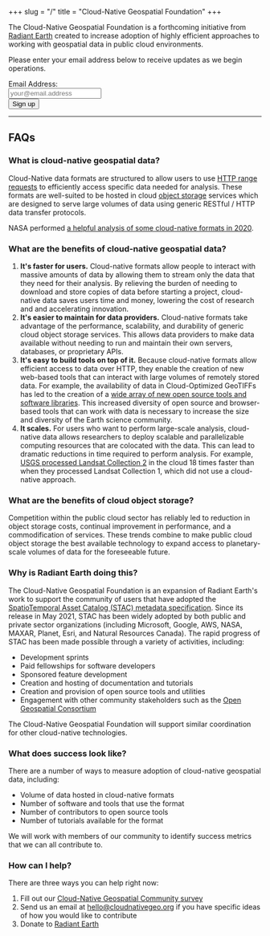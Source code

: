 +++
slug = "/"
title = "Cloud-Native Geospatial Foundation"
+++

The Cloud-Native Geospatial Foundation is a forthcoming initiative from [Radiant Earth](https://radiant.earth) created to increase adoption of highly efficient approaches to working with geospatial data in public cloud environments. 

Please enter your email address below to receive updates as we begin operations.

<!-- Begin Mailchimp Signup Form -->
<div id="mc_embed_signup">
    <form action="https://earth.us21.list-manage.com/subscribe/post?u=9007e9da43631cae49faa141c&amp;id=2015a8d705&amp;f_id=00ccbbe1f0" method="post" id="mc-embedded-subscribe-form" name="mc-embedded-subscribe-form" class="validate" target="_self">
        <div id="mc_embed_signup_scroll">
<div class="mc-field-group">
	<label for="mce-EMAIL">Email Address:</label><br>
	<input type="email" value="" placeholder="your@email.address" name="EMAIL" class="required email" id="mce-EMAIL" required>
</div>
<div hidden="true"><input type="hidden" name="tags" value="615155"></div>
	<div id="mce-responses" class="clear">
		<div class="response" id="mce-error-response" style="display:none"></div>
		<div class="response" id="mce-success-response" style="display:none"></div>
	</div>    <!-- real people should not fill this in and expect good things - do not remove this or risk form bot signups-->
    <div style="position: absolute; left: -5000px;" aria-hidden="true"><input type="text" name="b_9007e9da43631cae49faa141c_2015a8d705" tabindex="-1" value=""></div>
    <div class="clear"><input type="submit" value="Sign up" name="subscribe" id="mc-embedded-subscribe" class="button-4"></div>
    </div>
</form>
</div>

<!--End mc_embed_signup-->

---
## FAQs

### What is cloud-native geospatial data?
Cloud-Native data formats are structured to allow users to use [HTTP range requests](https://en.wikipedia.org/wiki/Byte_serving) to efficiently access specific data needed for analysis. These formats are well-suited to be hosted in cloud [object storage](https://en.wikipedia.org/wiki/Object_storage) services which are designed to serve large volumes of data using generic RESTful / HTTP data transfer protocols.

NASA performed [a helpful analysis of some cloud-native formats in 2020](https://ntrs.nasa.gov/citations/20200001178).

### What are the benefits of cloud-native geospatial data?
1. **It's faster for users.** Cloud-native formats allow people to interact with massive amounts of data by allowing them to stream only the data that they need for their analysis. By relieving the burden of needing to download and store copies of data before starting a project, cloud-native data saves users time and money, lowering the cost of research and and accelerating innovation.
2. **It's easier to maintain for data providers.** Cloud-native formats take advantage of the performance, scalability, and durability of generic cloud object storage services. This allows data providers to make data available without needing to run and maintain their own servers, databases, or proprietary APIs. 
3. **It's easy to build tools on top of it.** Because cloud-native formats allow efficient access to data over HTTP, they enable the creation of new web-based tools that can interact with large volumes of remotely stored data. For example, the availability of data in Cloud-Optimized GeoTIFFs has led to the creation of a [wide array of new open source tools and software libraries](https://www.cogeo.org/#implementations). This increased diversity of open source and browser-based tools that can work with data is necessary to increase the size and diversity of the Earth science community.
4. **It scales.** For users who want to perform large-scale analysis, cloud-native data allows researchers to deploy scalable and parallelizable computing resources that are colocated with the data. This can lead to dramatic reductions in time required to perform analysis. For example, [USGS processed Landsat Collection 2](https://www.usgs.gov/news/eros-releases-collection-2-boosting-cloud-access-accuracy-value-landsat-archive) in the cloud 18 times faster than when they processed Landsat Collection 1, which did not use a cloud-native approach.

### What are the benefits of cloud object storage?
Competition within the public cloud sector has reliably led to reduction in object storage costs, continual improvement in performance, and a commodification of services. These trends combine to make public cloud object storage the best available technology to expand access to planetary-scale volumes of data for the foreseeable future.

### Why is Radiant Earth doing this?
The Cloud-Native Geospatial Foundation is an expansion of Radiant Earth's work to support the community of users that have adopted the [SpatioTemporal Asset Catalog (STAC) metadata specification](https://stacspec.org/en). Since its release in May 2021, STAC has been widely adopted by both public and private sector organizations (including Microsoft, Google, AWS, NASA, MAXAR, Planet, Esri, and Natural Resources Canada). The rapid progress of STAC has been made possible through a variety of activities, including:

- Development sprints
- Paid fellowships for software developers
- Sponsored feature development
- Creation and hosting of documentation and tutorials
- Creation and provision of open source tools and utilities
- Engagement with other community stakeholders such as the [Open Geospatial Consortium](https://ogc.org)

The Cloud-Native Geospatial Foundation will support similar coordination for other cloud-native technologies. 

### What does success look like?
There are a number of ways to measure adoption of cloud-native geospatial data, including:

- Volume of data hosted in cloud-native formats
- Number of software and tools that use the format
- Number of contributors to open source tools
- Number of tutorials available for the format

We will work with members of our community to identify success metrics that we can all contribute to.

### How can I help?
There are three ways you can help right now:

1. Fill out our [Cloud-Native Geospatial Community survey](https://forms.gle/JrkVWE1qKYFL7RCC7)
2. Send us an email at hello@cloudnativegeo.org if you have specific ideas of how you would like to contribute
3. Donate to [Radiant Earth](https://radiant.earth/donate/)